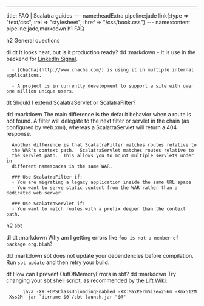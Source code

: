 ---
title: FAQ | Scalatra guides
--- name:headExtra pipeline:jade
link{:type => "text/css",
                :rel => "stylesheet",
                :href  => "/css/book.css"}
--- name:content pipeline:jade,markdown
h1 FAQ

h2 General questions

dl
  dt It looks neat, but is it production ready?
  dd
    :markdown
      - It is use in the backend for [LinkedIn Signal](http://sna-projects.com/blog/2010/10/linkedin-signal-a-look-under-the-hood/).

      - [ChaCha](http://www.chacha.com/) is using it in multiple internal applications.

      - A project is in currently development to support a site with over one million unique users.

  dt Should I extend ScalatraServlet or ScalatraFilter?

  dd
    :markdown
      The main difference is the default behavior when a route is not found.
      A filter will delegate to the next filter or servlet in the chain (as
      configured by web.xml), whereas a ScalatraServlet will return a 404
      response.

      Another difference is that ScalatraFilter matches routes relative to
      the WAR's context path.  ScalatraServlet matches routes relative to
      the servlet path.  This allows you to mount multiple servlets under in
      different namespaces in the same WAR.

      ### Use ScalatraFilter if:
      - You are migrating a legacy application inside the same URL space
      - You want to serve static content from the WAR rather than a dedicated web server

      ### Use ScalatraServlet if:
      - You want to match routes with a prefix deeper than the context path.

h2 sbt

dl
  dt
    :markdown
      Why am I getting errors like `foo is not a member of package org.blah`?

  dd
    :markdown
      sbt does not update your dependencies before compilation.  Run `sbt update` and then retry your build.

  dt How can I prevent OutOfMemoryErrors in sbt?
  dd
    :markdown
      Try changing your sbt shell script, as recommended by the [Lift Wiki](http://www.assembla.com/wiki/show/liftweb/Using_SBT):

          java -XX:+CMSClassUnloadingEnabled -XX:MaxPermSize=256m -Xmx512M -Xss2M -jar `dirname $0`/sbt-launch.jar "$@"
